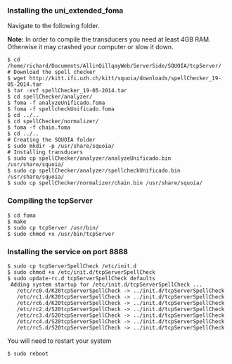 ### Installing the uni_extended_foma

Navigate to the following folder.

**Note:** In order to compile the transducers you need at least 4GB RAM. 
Otherwise it may crashed your computer or slow it down.

```
$ cd /home/richard/Documents/AllinQillqayWeb/ServerSide/SQUOIA/tcpServer/
# Download the spell checker
$ wget http://kitt.ifi.uzh.ch/kitt/squoia/downloads/spellChecker_19-05-2014.tar
$ tar -xvf spellChecker_19-05-2014.tar
$ cd spellChecker/analyzer/
$ foma -f analyzeUnificado.foma
$ foma -f spellcheckUnificado.foma
$ cd ../..
$ cd spellChecker/normalizer/
$ foma -f chain.foma
$ cd ../..
# Creating the SQUOIA folder
$ sudo mkdir -p /usr/share/squoia/
# Installing transducers
$ sudo cp spellChecker/analyzer/analyzeUnificado.bin /usr/share/squoia/
$ sudo cp spellChecker/analyzer/spellcheckUnificado.bin /usr/share/squoia/
$ sudo cp spellChecker/normalizer/chain.bin /usr/share/squoia/
```

### Compiling the tcpServer

```
$ cd foma
$ make
$ sudo cp tcpServer /usr/bin/
$ sudo chmod +x /usr/bin/tcpServer
```

### Installing the service on port 8888

```
$ sudo cp tcpServerSpellCheck /etc/init.d
$ sudo chmod +x /etc/init.d/tcpServerSpellCheck
$ sudo update-rc.d tcpServerSpellCheck defaults
 Adding system startup for /etc/init.d/tcpServerSpellCheck ...
   /etc/rc0.d/K20tcpServerSpellCheck -> ../init.d/tcpServerSpellCheck
   /etc/rc1.d/K20tcpServerSpellCheck -> ../init.d/tcpServerSpellCheck
   /etc/rc6.d/K20tcpServerSpellCheck -> ../init.d/tcpServerSpellCheck
   /etc/rc2.d/S20tcpServerSpellCheck -> ../init.d/tcpServerSpellCheck
   /etc/rc3.d/S20tcpServerSpellCheck -> ../init.d/tcpServerSpellCheck
   /etc/rc4.d/S20tcpServerSpellCheck -> ../init.d/tcpServerSpellCheck
   /etc/rc5.d/S20tcpServerSpellCheck -> ../init.d/tcpServerSpellCheck
```
You will need to restart your system

```
$ sudo reboot
```


